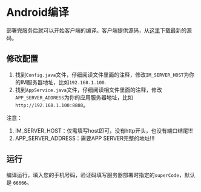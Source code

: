 # Android编译
部署完服务后就可以开始客户端的编译。客户端提供源码，从[这里](https://github.com/wildfirechat/android-chat)下载最新的源码。

## 修改配置
1. 找到```Config.java```文件，仔细阅读文件里面的注释，修改```IM_SERVER_HOST```为你的IM服务器地址，比如```192.168.1.100```. 
2. 找到```AppService.java```文件，仔细阅读相文件里面的注释，修改```APP_SERVER_ADDRESS```为你的应用服务器地址，比如```http://192.168.1.100:8888```。

注意：

1. IM_SERVER_HOST：仅需填写host即可，没有http开头，也没有端口结尾!!!
2. APP_SERVER_ADDRESS：需要APP SERVER完整的地址!!!


## 运行
编译运行，填入您的手机号码，验证码填写服务器部署时指定的```superCode```，默认是 ```66666```。
